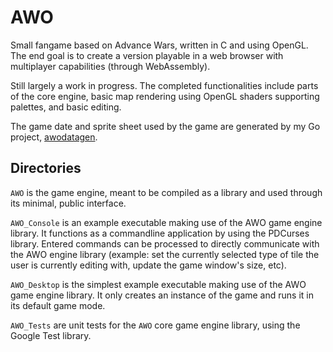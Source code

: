 # AWO

Small fangame based on Advance Wars, written in C and using OpenGL. The end goal is to create a version playable in a web browser with multiplayer capabilities (through WebAssembly).

Still largely a work in progress. The completed functionalities include parts of the core engine, basic map rendering using OpenGL shaders supporting palettes, and basic editing.

The game date and sprite sheet used by the game are generated by my Go project, [awodatagen](https://github.com/turnabout/awodatagen).

## Directories

`AWO` is the game engine, meant to be compiled as a library and used through its minimal, public interface.

`AWO_Console` is an example executable making use of the AWO game engine library. It functions as a commandline application by using the PDCurses library. Entered commands can be processed to directly communicate with the AWO engine library (example: set the currently selected type of tile the user is currently editing with, update the game window's size, etc).

`AWO_Desktop` is the simplest example executable making use of the AWO game engine library. It only creates an instance of the game and runs it in its default game mode.

`AWO_Tests` are unit tests for the `AWO` core game engine library, using the Google Test library.
